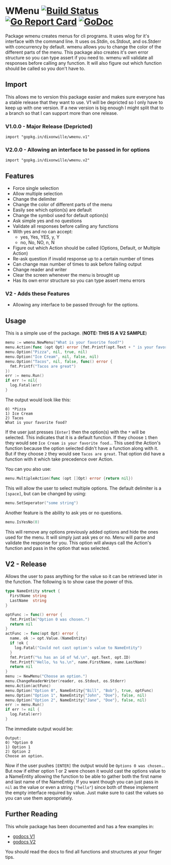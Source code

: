 # WMenu [![Build Status](https://travis-ci.org/dixonwille/wmenu.svg?branch=master)](https://travis-ci.org/dixonwille/wmenu) [![Go Report Card](https://goreportcard.com/badge/github.com/dixonwille/wmenu)](https://goreportcard.com/report/github.com/dixonwille/wmenu) [![GoDoc](https://godoc.org/github.com/dixonwille/wmenu?status.svg)](https://godoc.org/github.com/dixonwille/wmenu)

Package wmenu creates menus for cli programs. It uses wlog for it's interface
with the command line. It uses os.Stdin, os.Stdout, and os.Stderr with
concurrency by default. wmenu allows you to change the color of the different
parts of the menu. This package also creates it's own error structure so you can
type assert if you need to. wmenu will validate all responses before calling any function. It will also figure out which function should be called so you don't have to.

## Import
This allows me to version this package easier and makes sure everyone has a stable release that they want to use. V1 will be depricted so I only have to keep up with one version. If a new version is big enough I might split that to a branch so that I can support more than one release.
### V1.0.0 - Major Release (Depricted)
    import "gopkg.in/dixonwille/wmenu.v1"
### V2.0.0 - Allowing an interface to be passed in for options
    import "gopkg.in/dixonwille/wmenu.v2"


## Features
* Force single selection
* Allow multiple selection
* Change the delimiter
* Change the color of different parts of the menu
* Easily see which option(s) are default
* Change the symbol used for default option(s)
* Ask simple yes and no questions
* Validate all responses before calling any functions
* With yes and no can accept:
  * yes, Yes, YES, y, Y
  * no, No, NO, n, N
* Figure out which Action should be called (Options, Default, or Multiple Action)
* Re-ask question if invalid response up to a certain number of times
* Can change max number of times to ask before failing output
* Change reader and writer
* Clear the screen whenever the menu is brought up
* Has its own error structure so you can type assert menu errors

### V2 - Adds these Features
* Allowing any interface to be passed through for the options.

## Usage
This is a simple use of the package. (**NOTE: THIS IS A V2 SAMPLE**)
``` go
menu := wmenu.NewMenu("What is your favorite food?")
menu.Action(func (opt Opt) error {fmt.Printf(opt.Text + " is your favorite food."); return nil})
menu.Option("Pizza", nil, true, nil)
menu.Option("Ice Cream", nil, false, nil)
menu.Option("Tacos", nil, false, func() error {
  fmt.Printf("Tacos are great")
})
err := menu.Run()
if err != nil{
  log.Fatal(err)
}
```
The output would look like this:
```
0) *Pizza
1) Ice Cream
2) Tacos
What is your favorite food?
```
If the user just presses `[Enter]` then the option(s) with the `*` will be selected. This indicates that it is a default function. If they choose `1` then they would see `Ice Cream is your favorite food.`. This used the Action's function because the option selected didn't have a function along with it. But if they choose `2` they would see `Tacos are great`. That option did have a function with it which take precedence over Action.

You can you also use:
``` go
menu.MultipleAction(func (opt []Opt) error {return nil})
```
This will allow the user to select multiple options. The default delimiter is a `[space]`, but can be changed by using:
``` go
menu.SetSeperator("some string")
```

Another feature is the ability to ask yes or no questions.
``` go
menu.IsYesNo(0)
```
This will remove any options previously added options and hide the ones used for the menu. It will simply just ask yes or no. Menu will parse and validate the response for you. This option will always call the Action's function and pass in the option that was selected.

## V2 - Release
Allows the user to pass anything for the value so it can be retrieved later in the function. The following is to show case the power of this.
```go
type NameEntity struct {
  FirstName string
  LastName  string
}

optFunc := func() error {
  fmt.Println("Option 0 was chosen.")
  return nil
}
actFunc := func(opt Opt) error {
  name, ok := opt.Value.(NameEntity)
  if !ok {
    log.Fatal("Could not cast option's value to NameEntity")
  }
  fmt.Printf("%s has an id of %d.\n", opt.Text, opt.ID)
  fmt.Printf("Hello, %s %s.\n", name.FirstName, name.LastName)
  return nil
}
menu := NewMenu("Choose an option.")
menu.ChangeReaderWriter(reader, os.Stdout, os.Stderr)
menu.Action(actFunc)
menu.Option("Option 0", NameEntity{"Bill", "Bob"}, true, optFunc)
menu.Option("Option 1", NameEntity{"John", "Doe"}, false, nil)
menu.Option("Option 2", NameEntity{"Jane", "Doe"}, false, nil)
err := menu.Run()
if err != nil {
  log.Fatal(err)
}
```
The immediate output would be:
```
Output:
0) *Option 0
1) Option 1
2) Option 2
Choose an option.
```
Now if the user pushes `[ENTER]` the output would be `Options 0 was chosen.`. But now if either option 1 or 2 were chosen it would cast the options value to a NameEntity allowing the function to be able to gather both the first name and last name of the NameEntity. If you want though you can just pass in `nil` as the value or even a string (`"hello"`) since both of these implement the empty interface required by value. Just make sure to cast the values so you can use them appropriately.


## Further Reading
This whole package has been documented and has a few examples in:
* [godocs V1](https://godoc.org/gopkg.in/dixonwille/wmenu.v1)
* [godocs V2](https://godoc.org/gopkg.in/dixonwille/wmenu.v2)

You should read the docs to find all functions and structures at your finger tips.
